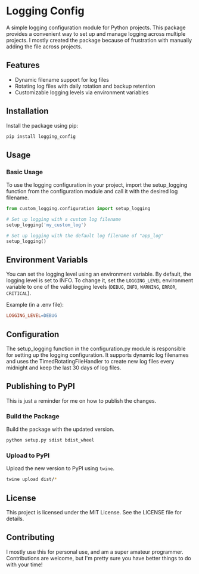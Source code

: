 # Logging Config

A simple logging configuration module for Python projects. This package provides a convenient way to set up and manage logging across multiple projects.  I mostly created the package because of frustration with manually adding the file across projects.

## Features

- Dynamic filename support for log files
- Rotating log files with daily rotation and backup retention
- Customizable logging levels via environment variables

## Installation

Install the package using pip:

```bash
pip install logging_config
```

## Usage

### Basic Usage
To use the logging configuration in your project, import the setup_logging function from the configuration module and call it with the desired log filename.

```python
from custom_logging.configuration import setup_logging

# Set up logging with a custom log filename
setup_logging('my_custom_log')

# Set up logging with the default log filename of "app_log"
setup_logging()

```

## Environment Variabls
You can set the logging level using an environment variable. By default, the logging level is set to INFO. To change it, set the `LOGGING_LEVEL` environment variable to one of the valid logging levels (`DEBUG`, `INFO`, `WARNING`, `ERROR`, `CRITICAL`).

Example (in a .env file):

```makefile
LOGGING_LEVEL=DEBUG
```


## Configuration
The setup_logging function in the configuration.py module is responsible for setting up the logging configuration. It supports dynamic log filenames and uses the TimedRotatingFileHandler to create new log files every midnight and keep the last 30 days of log files.


## Publishing to PyPI
This is just a reminder for me on how to publish the changes.

### Build the Package
Build the package with the updated version.

```bash
python setup.py sdist bdist_wheel
```
### Upload to PyPI
Upload the new version to PyPI using `twine`.

```bash
twine upload dist/*
```

## License
This project is licensed under the MIT License. See the LICENSE file for details.

## Contributing
I mostly use this for personal use, and am a super amateur programmer.  Contributions are welcome, but I'm pretty sure you have better things to do with your time!
